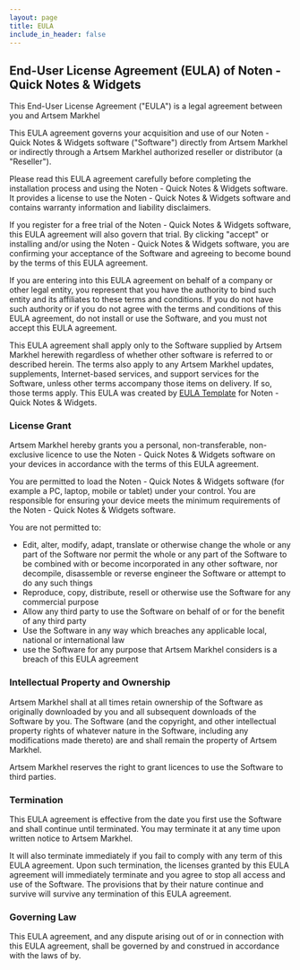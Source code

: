 ```yaml
---
layout: page
title: EULA
include_in_header: false
---
```


## End-User License Agreement (EULA) of <span class="app_name">Noten - Quick Notes & Widgets</span>

This End-User License Agreement ("EULA") is a legal agreement between you and <span class="company_name">Artsem Markhel</span>

This EULA agreement governs your acquisition and use of our <span class="app_name">Noten - Quick Notes & Widgets</span> software ("Software") directly from <span class="company_name">Artsem Markhel</span> or indirectly through a <span class="company_name">Artsem Markhel</span> authorized reseller or distributor (a "Reseller").

Please read this EULA agreement carefully before completing the installation process and using the <span class="app_name">Noten - Quick Notes & Widgets</span> software. It provides a license to use the <span class="app_name">Noten - Quick Notes & Widgets</span> software and contains warranty information and liability disclaimers.

If you register for a free trial of the <span class="app_name">Noten - Quick Notes & Widgets</span> software, this EULA agreement will also govern that trial. By clicking "accept" or installing and/or using the <span class="app_name">Noten - Quick Notes & Widgets</span> software, you are confirming your acceptance of the Software and agreeing to become bound by the terms of this EULA agreement.

If you are entering into this EULA agreement on behalf of a company or other legal entity, you represent that you have the authority to bind such entity and its affiliates to these terms and conditions. If you do not have such authority or if you do not agree with the terms and conditions of this EULA agreement, do not install or use the Software, and you must not accept this EULA agreement.

This EULA agreement shall apply only to the Software supplied by <span class="company_name">Artsem Markhel</span> herewith regardless of whether other software is referred to or described herein. The terms also apply to any <span class="company_name">Artsem Markhel</span> updates, supplements, Internet-based services, and support services for the Software, unless other terms accompany those items on delivery. If so, those terms apply. This EULA was created by [EULA Template](https://www.eulatemplate.com) for <span class="app_name">Noten - Quick Notes & Widgets</span>.

### License Grant

<span class="company_name">Artsem Markhel</span> hereby grants you a personal, non-transferable, non-exclusive licence to use the <span class="app_name">Noten - Quick Notes & Widgets</span> software on your devices in accordance with the terms of this EULA agreement.

You are permitted to load the <span class="app_name">Noten - Quick Notes & Widgets</span> software (for example a PC, laptop, mobile or tablet) under your control. You are responsible for ensuring your device meets the minimum requirements of the <span class="app_name">Noten - Quick Notes & Widgets</span> software.

You are not permitted to:

*   Edit, alter, modify, adapt, translate or otherwise change the whole or any part of the Software nor permit the whole or any part of the Software to be combined with or become incorporated in any other software, nor decompile, disassemble or reverse engineer the Software or attempt to do any such things
*   Reproduce, copy, distribute, resell or otherwise use the Software for any commercial purpose
*   Allow any third party to use the Software on behalf of or for the benefit of any third party
*   Use the Software in any way which breaches any applicable local, national or international law
*   use the Software for any purpose that <span class="company_name">Artsem Markhel</span> considers is a breach of this EULA agreement

### Intellectual Property and Ownership

<span class="company_name">Artsem Markhel</span> shall at all times retain ownership of the Software as originally downloaded by you and all subsequent downloads of the Software by you. The Software (and the copyright, and other intellectual property rights of whatever nature in the Software, including any modifications made thereto) are and shall remain the property of <span class="company_name">Artsem Markhel</span>.

<span class="company_name">Artsem Markhel</span> reserves the right to grant licences to use the Software to third parties.

### Termination

This EULA agreement is effective from the date you first use the Software and shall continue until terminated. You may terminate it at any time upon written notice to <span class="company_name">Artsem Markhel</span>.

It will also terminate immediately if you fail to comply with any term of this EULA agreement. Upon such termination, the licenses granted by this EULA agreement will immediately terminate and you agree to stop all access and use of the Software. The provisions that by their nature continue and survive will survive any termination of this EULA agreement.

### Governing Law

This EULA agreement, and any dispute arising out of or in connection with this EULA agreement, shall be governed by and construed in accordance with the laws of <span class="country">by</span>.